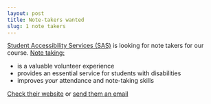 ```yaml
---
layout: post
title: Note-takers wanted
slug: 1 note takers
---
```


[Student Accessibility Services (SAS)](http://sas.mcmaster.ca/) is looking for note takers for our course.  [Note taking:](https://sas.mcmaster.ca/wp-content/uploads/2017/08/Notetaking-Poster.pdf)

* is a valuable volunteer experience
* provides an essential service for students with disabilities
* improves _your_ attendance and note-taking skills

[Check their website](http://sas.mcmaster.ca/) or [send them an email](mailto:sasnotes@mcmaster.ca)

